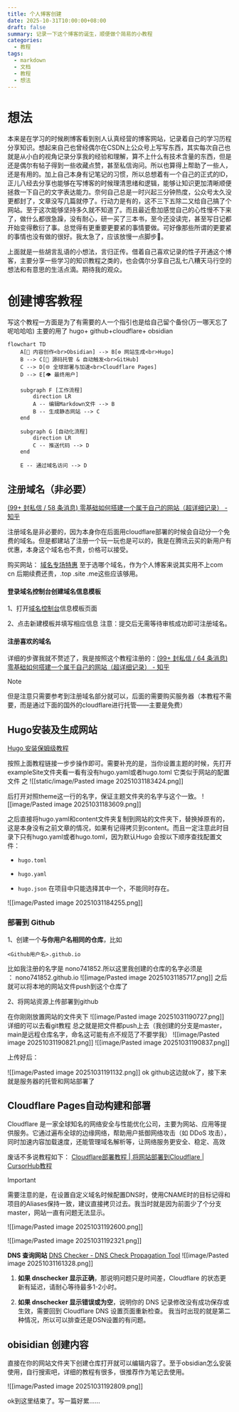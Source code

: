 ```yaml
---
title: 个人博客创建
date: 2025-10-31T10:00:00+08:00
draft: false
summary: 记录一下这个博客的诞生，顺便做个简易的小教程
categories:
  - 教程
tags:
  - markdown
  - 文档
  - 教程
  - 想法
---
```


# 想法

本来是在学习的时候刷博客看到别人认真经营的博客网站，记录着自己的学习历程分享知识。想起来自己也曾经偶尔在CSDN上公众号上写写东西，其实每次自己也就是从小白的视角记录分享我的经验和理解，算不上什么有技术含量的东西，但是还是偶尔有帖子得到一些收藏点赞，甚至私信询问。所以也算得上帮助了一些人，还是有用的。加上自己本身有记笔记的习惯，所以总想着有一个自己的正式的ID，正儿八经去分享也能够在写博客的时候理清思绪和逻辑，能够让知识更加清晰顺便拯救一下自己的文字表达能力。奈何自己总是一时兴起三分钟热度，公众号太久没更都封了，文章没写几篇就停了。行动力是有的，这不三下五除二又给自己搞了个网站。至于这次能够坚持多久就不知道了。而且最近愈加感觉自己的心性慢不下来了，做什么都很急躁，没有耐心，研一买了三本书，至今还没读完，甚至写日记都开始变得敷衍了事。总觉得有更重要更要紧的事情要做。可好像那些所谓的更要紧的事情也没有做的很好。我太急了，应该放慢一点脚步👣。

上面就是一些胡言乱语的小想法，言归正传。借着自己喜欢记录的性子开通这个博客，主要分享一些学习的知识教程之类的，也会偶尔分享自己乱七八糟天马行空的想法和有意思的生活点滴。期待我的观众。

# 创建博客教程

写这个教程一方面是为了有需要的人一个指引也是给自己留个备份(万一哪天忘了呢哈哈哈)
主要的用了 hugo+ github+cloudflare+ obsidian
```mermaid
flowchart TD
    A[📝 内容创作<br>Obsidian] --> B[⚙️ 网站生成<br>Hugo]
    B --> C[🚚 源码托管 & 自动触发<br>GitHub]
    C --> D[🌐 全球部署与加速<br>Cloudflare Pages]
    D --> E[👁️ 最终用户]
    
    subgraph F [工作流程]
        direction LR
        A -- 编辑Markdown文件 --> B
        B -- 生成静态网站 --> C
    end

    subgraph G [自动化流程]
        direction LR
        C -- 推送代码 --> D
    end

    E -- 通过域名访问 --> D
```

## 注册域名（非必要）

[(99+ 封私信 / 58 条消息) 零基础如何搭建一个属于自己的网站（超详细记录） - 知乎](https://zhuanlan.zhihu.com/p/1926206677583139289)

注册域名是非必要的，因为本身你在后面用cloudflare部署的时候会自动分一个免费的域名。但是都建站了注册一个玩一玩也是可以的，我是在腾讯云买的新用户有优惠，本身这个域名也不贵，价格可以接受。

购买网站：
[域名专场特惠](https://cloud.tencent.com/act/pro/domain?page=domain-sales&s_source=https%3A%2F%2Fcloud.tencent.com%2Fact%2Fpro%2Fdomain-sales&fromSource=gwzcw.1293314.1293314.1293314&cps_key=806a34e58199d2e0ccdf9a10ef0ba6ac&s_refer=https%3A%2F%2Flink.zhihu.com%2F%3Ftarget%3Dhttps%253A%2F%2Fcloud.tencent.com%2Fact%2Fcps%2Fredirect%253Fredirect%253D37491%2526cps_key%253D806a34e58199d2e0ccdf9a10ef0ba6ac)
至于选哪个域名，作为个人博客来说其实用不上com cn 后期续费还贵，.top .site .me这些应该够用。

#### 登录域名控制台创建域名信息模板

1、打开[域名控制台](https://link.zhihu.com/?target=https%3A//console.cloud.tencent.com/domain/template)信息模板页面

2、点击新建模板并填写相应信息
注意：提交后无需等待审核成功即可注册域名。
#### 注册喜欢的域名

详细的步骤我就不赘述了，我是按照这个教程注册的：[(99+ 封私信 / 64 条消息) 零基础如何搭建一个属于自己的网站（超详细记录） - 知乎](https://zhuanlan.zhihu.com/p/1926206677583139289)
> [!NOTE]
> 但是注意只需要参考到注册域名部分就可以，后面的需要购买服务器（本教程不需要，而是通过下面的国外的cloudflare进行托管——主要是免费）

## Hugo安装及生成网站
[Hugo 安装保姆级教程](https://blog.yimengtut.online/p/hugo-%E5%AE%89%E8%A3%85%E4%BF%9D%E5%A7%86%E7%BA%A7%E6%95%99%E7%A8%8B/)

按照上面教程链接一步步操作即可。需要补充的是，当你设置主题的时候，先打开exampleSite文件夹看一看有没有hugo.yaml或者hugo.toml  它类似于网站的配置文件 之
![[static/image/Pasted image 20251031183424.png]]

后打开对照theme这一行的名字，保证主题文件夹的名字与这个一致。
![[image/Pasted image 20251031183609.png]]

之后直接将hugo.yaml和content文件夹复制到网站的文件夹下，替换掉原有的，这是本身没有之前文章的情况，如果有记得拷贝到content。而且一定注意此时目录下只有hugo.yaml或者hugo.toml，因为默认Hugo 会按以下顺序查找配置文件：

- `hugo.toml`
    
- `hugo.yaml`
    
- `hugo.json`
在项目中只能选择其中一个，不能同时存在。

![[image/Pasted image 20251031184255.png]]
### 部署到 Github  

1、创建一个**与你用户名相同的仓库**，比如
```git
<Github用户名>.github.io
```

比如我注册的名字是 nono741852.所以这里我创建的仓库的名字必须是 ： nono741852.github.io
![[image/Pasted image 20251031185717.png]]
之后就可以将本地的网站文件push到这个仓库了

2、将网站资源上传部署到github

在你刚刚放置网站的文件夹下
![[image/Pasted image 20251031190727.png]]
详细的可以去看git教程
总之就是把文件都push上去（我创建的分支是master，main是远程仓库名字，命名这可能有点不规范了不要学我）
![[image/Pasted image 20251031190821.png]]
![[image/Pasted image 20251031190837.png]]

上传好后：

![[image/Pasted image 20251031191132.png]]
ok github这边就ok了，接下来就是服务器的托管和网站部署了

## Cloudflare Pages自动构建和部署


Cloudflare 是一家全球知名的网络安全与性能优化公司，主要为网站、应用等提供服务。它通过遍布全球的边缘网络，帮助用户抵御网络攻击（如 DDoS 攻击），同时加速内容加载速度，还能管理域名解析等，让网络服务更安全、稳定、高效

废话不多说教程如下：
[Cloudflare部署教程 | 将网站部署到Cloudflare | CursorHub教程](https://cursorhub.org/tutorials/fullstack-guide/server-deployment/cloudflare-deployment)
> [!IMPORTANT]
> 需要注意的是，在设置自定义域名时候配置DNS时，使用CNAME时的目标记得和项目的Aliases保持一致，建议直接拷贝过去。我当时就是因为前面少了个分支master，网站一直有问题无法显示。


![[image/Pasted image 20251031192600.png]]


![[image/Pasted image 20251031192321.png]]

**DNS 查询网站**
[DNS Checker - DNS Check Propagation Tool](https://dnschecker.org/#A/rynnono.top)
![[image/Pasted image 20251031161328.png]]

1. **如果 dnschecker 显示正确**，那说明问题只是时间差，Cloudflare 的状态更新有延迟，请耐心等待最多1-2小时。
    
2. **如果 dnschecker 显示错误或为空**，说明你的 DNS 记录修改没有成功保存或生效，需要回到 Cloudflare DNS 设置页面重新检查。
	我当时出现的就是第二种情况，所以可以排查还是DSN设置的有问题。
## obisidian 创建内容

直接在你的网站文件夹下创建仓库打开就可以编辑内容了。至于obsidian怎么安装使用，自行搜索吧，详细的教程有很多，很推荐作为笔记去使用。

![[image/Pasted image 20251031192809.png]]



ok到这里结束了。写一篇好累……